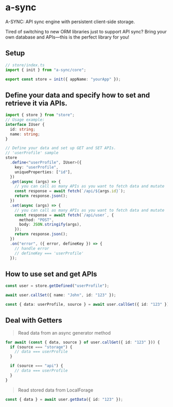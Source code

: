 # a-sync

A-SYNC: API sync engine with persistent client-side storage.

Tired of switching to new ORM libraries just to support API sync? Bring your own database and APIs—this is the perfect library for you!

## Setup

```typescript
// store/index.ts
import { init } from "a-sync/core";

export const store = init({ appName: "yourApp" });
```

## Define your data and specify how to set and retrieve it via APIs.

```typescript
import { store } from "store";
// Usage example:
interface IUser {
  id: string;
  name: string;
}

// Define your data and set up GET and SET APIs.
// 'userProfile' sample
store
  .define<"userProfile", IUser>({
    key: "userProfile",
    uniqueProperties: ["id"],
  })
  .get(async (args) => {
    // you can call as many APIs as you want to fetch data and mutate 'userProfile'
    const response = await fetch(`/api/${args.id}`);
    return response.json();
  })
  .set(async (args) => {
    // you can call as many APIs as you want to fetch data and mutate 'userProfile' and save it
    const response = await fetch(`/api/user`, {
      method: "POST",
      body: JSON.stringify(args),
    });
    return response.json();
  })
  .on("error", ({ error, defineKey }) => {
    // handle error
    // defineKey === 'userProfile'
  });
```

## How to use set and get APIs

```typescript
const user = store.getDefined("userProfile");

await user.callSet({ name: "John", id: "123" });

const { data: userProfile, source } = await user.callGet({ id: "123" }); // Async Generator
```

## Deal with Getters

> Read data from an async generator method

```typescript
for await (const { data, source } of user.callGet({ id: "123" })) {
  if (source === "storage") {
    // data === userProfile
  }

  if (source === "api") {
    // data === userProfile
  }
}
```

> Read stored data from LocalForage

```typescript
const { data } = await user.getData({ id: "123" });
```
